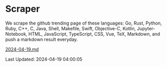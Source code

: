 # Scraper

We scrape the github trending page of these languages: Go, Rust, Python, Ruby, C++, C, Java, Shell, Makefile, Swift, Objective-C, Kotlin, Jupyter-Notebook, HTML, JavaScript, TypeScript, CSS, Vue, TeX, Markdown, and push a markdown result everyday.

[2024-04-19.md](https://github.com/yangwenmai/github-trending-backup/blob/master/2024-04-19.md)

Last Updated: 2024-04-19 04:00:05